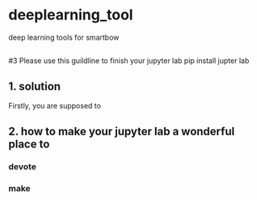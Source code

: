 # deeplearning_tool
deep learning tools for smartbow
##

#3 Please use this guildline to finish your jupyter lab 
	pip install jupter lab

## 1. solution


Firstly, you are supposed to 

## 2. how to make your jupyter lab a wonderful place to 



### devote 




### make 
